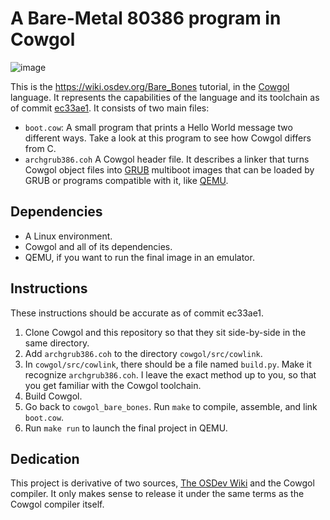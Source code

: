 # A Bare-Metal 80386 program in Cowgol

![image](https://github.com/shadowofneptune/cowgol_bare_bones/assets/56777828/11c76f33-524f-4d59-b899-1d3619044417)


This is the https://wiki.osdev.org/Bare_Bones tutorial, in the [Cowgol](https://github.com/davidgiven/cowgol) language. It represents the capabilities of the language and its toolchain as of commit [ec33ae1](https://github.com/davidgiven/cowgol/commit/ec33ae1293df3937c6397575a0f7defb5e3b4a4d). It consists of two main files:

 - ``boot.cow``: A small program that prints a Hello World message two different ways. Take a look at this program to see how Cowgol differs from C.
 - ``archgrub386.coh`` A Cowgol header file. It describes a linker that turns Cowgol object files into [GRUB](https://www.gnu.org/software/grub/) multiboot images that can be loaded by GRUB or programs compatible with it, like [QEMU](https://www.qemu.org/).

## Dependencies

 - A Linux environment.
 - Cowgol and all of its dependencies.
 - QEMU, if you want to run the final image in an emulator.

## Instructions

These instructions should be accurate as of commit ec33ae1.

 1. Clone Cowgol and this repository so that they sit side-by-side in the same directory.
 2. Add ``archgrub386.coh`` to the directory ``cowgol/src/cowlink``.
 3. In ``cowgol/src/cowlink``, there should be a file named ``build.py``. Make it recognize ``archgrub386.coh``. I leave the exact method up to you, so that you get familiar with the Cowgol toolchain.
 4. Build Cowgol.
 5. Go back to ``cowgol_bare_bones``. Run ``make`` to compile, assemble, and link ``boot.cow``.
 6. Run ``make run`` to launch the final project in QEMU.

## Dedication

This project is derivative of two sources, [The OSDev Wiki](https://wiki.osdev.org/Expanded_Main_Page) and the Cowgol compiler. It only makes sense to release it under the same terms as the Cowgol compiler itself.
